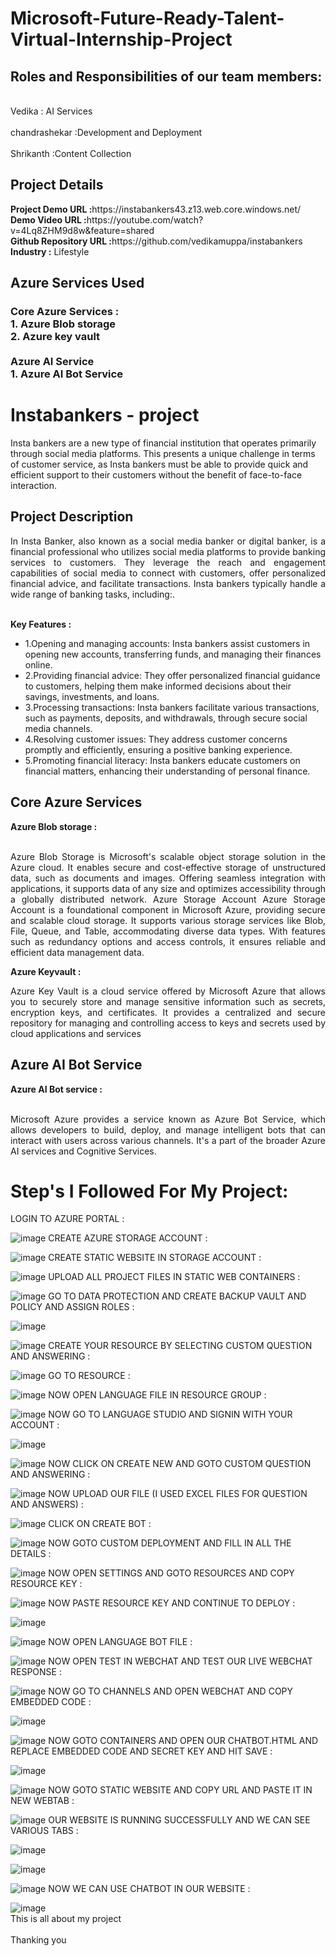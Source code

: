 <h1>Microsoft-Future-Ready-Talent-Virtual-Internship-Project</h1>
<h2>Roles and Responsibilities of our team members:</h2>
<br>Vedika : AI Services</br>
<br>chandrashekar :Development and Deployment</br>
<br>Shrikanth :Content Collection</br>
<h2>Project Details</h2>
<b>Project Demo URL :</b>https://instabankers43.z13.web.core.windows.net/<br>
<b>Demo Video URL :</b>https://youtube.com/watch?v=4Lq8ZHM9d8w&feature=shared<br>
<b>Github Repository URL :</b>https://github.com/vedikamuppa/instabankers<br>
<b>Industry :</b> Lifestyle <br>
<h2>Azure Services Used</h2>
<h3>
Core Azure Services : <br>
1. Azure Blob storage <br>
2. Azure key vault <br> <br>
Azure AI Service <br>
1. Azure AI Bot Service
</h3>
<h1>Instabankers - project</h1> 
Insta bankers are a new type of financial institution that operates primarily through social media platforms. This presents a unique challenge in terms of customer service, as Insta bankers must be able to provide quick and efficient support to their customers without the benefit of face-to-face interaction.
<h2>Project Description</h2>
<p align="justify">In Insta Banker, also known as a social media banker or digital banker, is a financial professional who utilizes social media platforms to provide banking services to customers. They leverage the reach and engagement capabilities of social media to connect with customers, offer personalized financial advice, and facilitate transactions. Insta bankers typically handle a wide range of banking tasks, including:.</p><br>
<b>Key Features :</b>
<ul>
    <li>1.Opening and managing accounts: Insta bankers assist customers in opening new accounts, transferring funds, and managing their finances online.</li>
    <li>2.Providing financial advice: They offer personalized financial guidance to customers, helping them make informed decisions about their savings, investments, and loans.</li>
    <li>3.Processing transactions: Insta bankers facilitate various transactions, such as payments, deposits, and withdrawals, through secure social media channels.</li>
    <li>4.Resolving customer issues: They address customer concerns promptly and efficiently, ensuring a positive banking experience.</li>
    <li>5.Promoting financial literacy: Insta bankers educate customers on financial matters, enhancing their understanding of personal finance.</li>
</ul>
<h2>Core Azure Services</h2>
<b>Azure Blob storage :</b><br><p align="justify"><br>Azure Blob Storage is Microsoft's scalable object storage solution in the Azure cloud. It enables secure and cost-effective storage of unstructured data, such as documents and images. Offering seamless integration with applications, it supports data of any size and optimizes accessibility through a globally distributed network. Azure Storage Account Azure Storage Account is a foundational component in Microsoft Azure, providing secure and scalable cloud storage. It supports various storage services like Blob, File, Queue, and Table, accommodating diverse data types. With features such as redundancy options and access controls, it ensures reliable and efficient data management data.</p>
<b>Azure Keyvault :</b><br><p align="justify">Azure Key Vault is a cloud service offered by Microsoft Azure that allows you to securely store and manage sensitive information such as secrets, encryption keys, and certificates. It provides a centralized and secure repository for managing and controlling access to keys and secrets used by cloud applications and services</p>
<h2>Azure AI Bot Service</h2>
<b>Azure AI Bot service :</b><br><br><p align="justify">Microsoft Azure provides a service known as Azure Bot Service, which allows developers to build, deploy, and manage intelligent bots that can interact with users across various channels. It's a part of the broader Azure AI services and Cognitive Services. </p>
<h1>Step's I Followed For My Project:</h1>
LOGIN TO AZURE PORTAL :

![image](https://github.com/vedikamuppa/instabankers/assets/150030197/d0875519-b321-4588-a9ca-80c53a83bad1)
CREATE AZURE STORAGE ACCOUNT :

![image](https://github.com/vedikamuppa/instabankers/assets/150030197/74e066d7-7ac8-4459-a3ec-7386899c85b3)
CREATE STATIC WEBSITE IN STORAGE ACCOUNT :

![image](https://github.com/vedikamuppa/instabankers/assets/150030197/bc9aa446-484b-4ec2-95bf-ce6f5e236b9c)
UPLOAD ALL PROJECT FILES IN STATIC WEB CONTAINERS :

![image](https://github.com/vedikamuppa/instabankers/assets/150030197/b0de36d8-44dd-4396-90e4-020735102c37)
GO TO DATA PROTECTION AND CREATE BACKUP VAULT AND POLICY AND ASSIGN ROLES :

![image](https://github.com/vedikamuppa/instabankers/assets/150030197/7fa94079-ec20-494b-bab7-648b5e70879e)

![image](https://github.com/vedikamuppa/instabankers/assets/150030197/7f842f54-2b72-4c0a-9d1d-be80309eafb2)
CREATE YOUR RESOURCE BY SELECTING CUSTOM QUESTION AND ANSWERING :

![image](https://github.com/vedikamuppa/instabankers/assets/150030197/cb259e90-c5a1-4927-9ba5-b9996b2abda2)
GO TO RESOURCE :

![image](https://github.com/vedikamuppa/instabankers/assets/150030197/624b4f63-6150-43d8-8334-78f28ab1873a)
NOW OPEN LANGUAGE FILE IN RESOURCE GROUP :

![image](https://github.com/vedikamuppa/instabankers/assets/150030197/0fd57ccb-1f13-4ec4-bf59-5a1e632e0089)
NOW GO TO LANGUAGE STUDIO AND SIGNIN WITH YOUR ACCOUNT :

![image](https://github.com/vedikamuppa/instabankers/assets/150030197/63709f8b-f914-42b3-844a-c466426f3121)

![image](https://github.com/vedikamuppa/instabankers/assets/150030197/e87e95ca-e8b1-46ca-8c36-bfeaa37faf21)
NOW CLICK ON CREATE NEW AND GOTO CUSTOM QUESTION AND ANSWERING :

![image](https://github.com/vedikamuppa/instabankers/assets/150030197/00a04309-c009-447b-a94e-b66dfb3d6005)
NOW UPLOAD OUR FILE (I USED EXCEL FILES FOR QUESTION AND ANSWERS) :

![image](https://github.com/vedikamuppa/instabankers/assets/150030197/e9a75893-bc3b-420c-82cb-c6f56afd6346)
CLICK ON CREATE BOT :

![image](https://github.com/vedikamuppa/instabankers/assets/150030197/e1efade9-114a-4614-8a43-e6c54b38b4fb)
NOW GOTO CUSTOM DEPLOYMENT AND FILL IN ALL THE DETAILS :

![image](https://github.com/vedikamuppa/instabankers/assets/150030197/cabfa3bf-5c8e-4463-bc24-5e9d682f3e46)
NOW OPEN SETTINGS AND GOTO RESOURCES AND COPY RESOURCE KEY :

![image](https://github.com/vedikamuppa/instabankers/assets/150030197/4b76559b-8b59-4abd-8b66-6f283cad4c25)
NOW PASTE RESOURCE KEY AND CONTINUE TO DEPLOY :

![image](https://github.com/vedikamuppa/instabankers/assets/150030197/782a4153-c323-49ce-a584-29ff8eb84bb9)

![image](https://github.com/vedikamuppa/instabankers/assets/150030197/07ee7f44-12a8-4fcc-beda-c6dc42ddc593)
NOW OPEN LANGUAGE BOT FILE :

![image](https://github.com/vedikamuppa/instabankers/assets/150030197/0401309c-1613-4a7b-a88c-ceeedd188bc3)
NOW OPEN TEST IN WEBCHAT AND TEST OUR LIVE WEBCHAT RESPONSE :

![image](https://github.com/vedikamuppa/instabankers/assets/150030197/96837672-c44a-4f43-9f21-ef0bc3c19c41)
NOW GO TO CHANNELS AND OPEN WEBCHAT AND COPY EMBEDDED CODE :

![image](https://github.com/vedikamuppa/instabankers/assets/150030197/bee85723-156f-4237-b196-1c11a7c51909)

![image](https://github.com/vedikamuppa/instabankers/assets/150030197/f19f8579-5e05-4c20-b90a-b4a4c36444e6)
NOW GOTO CONTAINERS AND OPEN OUR CHATBOT.HTML AND REPLACE EMBEDDED CODE AND SECRET KEY AND HIT SAVE  :

![image](https://github.com/vedikamuppa/instabankers/assets/150030197/1a568051-538e-47a8-b925-22592c0a7735)

![image](https://github.com/vedikamuppa/instabankers/assets/150030197/4f00b063-bd2c-4cde-800d-6b1306d40e1e)
NOW GOTO STATIC WEBSITE AND COPY URL AND PASTE IT IN NEW WEBTAB :

![image](https://github.com/vedikamuppa/instabankers/assets/150030197/831a4ced-abf9-4b38-b362-7c99482bc1b8)
OUR WEBSITE IS RUNNING SUCCESSFULLY AND WE CAN SEE VARIOUS TABS :

![image](https://github.com/vedikamuppa/instabankers/assets/150030197/8e556648-880c-4f37-b20f-7c747a3149b1)

![image](https://github.com/vedikamuppa/instabankers/assets/150030197/173a95a4-c659-4bb2-b135-3de545fed141)

![image](https://github.com/vedikamuppa/instabankers/assets/150030197/d328c6e9-fb8c-42c2-ba76-7c352d6d6caf)
NOW WE CAN USE CHATBOT IN OUR WEBSITE :

![image](https://github.com/vedikamuppa/instabankers/assets/150030197/33532a83-7b69-45c7-abe7-322b28315da1)
<br>This is all about my project<br>
<br>Thanking you<br>





































